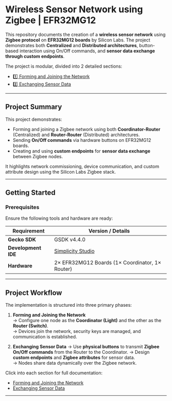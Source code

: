 #  Wireless Sensor Network using Zigbee | EFR32MG12

This repository documents the creation of a **wireless sensor network** using **Zigbee protocol** on **EFR32MG12 boards** by Silicon Labs. The project demonstrates both **Centralized** and **Distributed architectures**, button-based interaction using On/Off commands, and **sensor data exchange through custom endpoints**.

The project is modular, divided into 2 detailed sections:
- [1️⃣ Forming and Joining the Network](./forming-and-joining.md)
- [2️⃣ Exchanging Sensor Data](./exchanging-sensor-data.md)

---

##  Project Summary

This project demonstrates:

- Forming and joining a Zigbee network using both **Coordinator-Router** (Centralized) and **Router-Router** (Distributed) architectures.
- Sending **On/Off commands** via hardware buttons on EFR32MG12 boards.
- Creating and using **custom endpoints** for **sensor data exchange** between Zigbee nodes.

It highlights network commissioning, device communication, and custom attribute design using the Silicon Labs Zigbee stack.

---

##  Getting Started

###  Prerequisites

Ensure the following tools and hardware are ready:

| Requirement        | Version / Details                            |
|--------------------|-----------------------------------------------|
| **Gecko SDK**       | GSDK v4.4.0                                   |
| **Development IDE** | [Simplicity Studio](https://www.silabs.com/developers/simplicity-studio) |
| **Hardware**        | 2× EFR32MG12 Boards (1× Coordinator, 1× Router) |

---

##  Project Workflow

The implementation is structured into three primary phases:

1. **Forming and Joining the Network**  
   → Configure one node as the **Coordinator (Light)** and the other as the **Router (Switch)**.  
   → Devices join the network, security keys are managed, and communication is established.

2. **Exchanging Sensor Data**
   → Use **physical buttons** to transmit **Zigbee On/Off commands** from the Router to the Coordinator.
   → Design **custom endpoints** and **Zigbee attributes** for sensor data.  
   → Nodes share data dynamically over the Zigbee network.

 Click into each section for full documentation:

- [ Forming and Joining the Network](./forming-and-joining.md)
- [ Exchanging Sensor Data](./exchanging-sensor-data.md)

---



